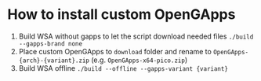 # How to install custom OpenGApps

1. Build WSA without gapps to let the script download needed files
    `./build --gapps-brand none`
1. Place custom OpenGApps to `download` folder and rename to `OpenGApps-{arch}-{variant}.zip` (e.g. `OpenGApps-x64-pico.zip`)
1. Build WSA offline
    `./build --offline --gapps-variant {variant}`
